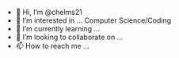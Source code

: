 - 👋 Hi, I’m @chelms21
- 👀 I’m interested in ... Computer Science/Coding
- 🌱 I’m currently learning ...
- 💞️ I’m looking to collaborate on ...
- 📫 How to reach me ...

<!---
chelms21/chelms21 is a ✨ special ✨ repository because its `README.md` (this file) appears on your GitHub profile.
You can click the Preview link to take a look at your changes.
--->
